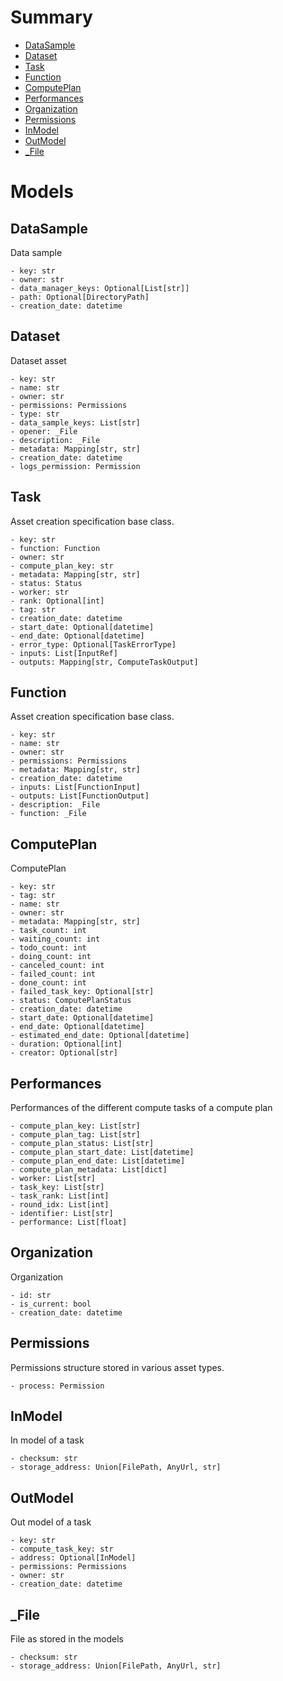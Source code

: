 # Summary

- [DataSample](#DataSample)
- [Dataset](#Dataset)
- [Task](#Task)
- [Function](#Function)
- [ComputePlan](#ComputePlan)
- [Performances](#Performances)
- [Organization](#Organization)
- [Permissions](#Permissions)
- [InModel](#InModel)
- [OutModel](#OutModel)
- [_File](#_File)


# Models

## DataSample
Data sample
```text
- key: str
- owner: str
- data_manager_keys: Optional[List[str]]
- path: Optional[DirectoryPath]
- creation_date: datetime
```

## Dataset
Dataset asset
```text
- key: str
- name: str
- owner: str
- permissions: Permissions
- type: str
- data_sample_keys: List[str]
- opener: _File
- description: _File
- metadata: Mapping[str, str]
- creation_date: datetime
- logs_permission: Permission
```

## Task
Asset creation specification base class.
```text
- key: str
- function: Function
- owner: str
- compute_plan_key: str
- metadata: Mapping[str, str]
- status: Status
- worker: str
- rank: Optional[int]
- tag: str
- creation_date: datetime
- start_date: Optional[datetime]
- end_date: Optional[datetime]
- error_type: Optional[TaskErrorType]
- inputs: List[InputRef]
- outputs: Mapping[str, ComputeTaskOutput]
```

## Function
Asset creation specification base class.
```text
- key: str
- name: str
- owner: str
- permissions: Permissions
- metadata: Mapping[str, str]
- creation_date: datetime
- inputs: List[FunctionInput]
- outputs: List[FunctionOutput]
- description: _File
- function: _File
```

## ComputePlan
ComputePlan
```text
- key: str
- tag: str
- name: str
- owner: str
- metadata: Mapping[str, str]
- task_count: int
- waiting_count: int
- todo_count: int
- doing_count: int
- canceled_count: int
- failed_count: int
- done_count: int
- failed_task_key: Optional[str]
- status: ComputePlanStatus
- creation_date: datetime
- start_date: Optional[datetime]
- end_date: Optional[datetime]
- estimated_end_date: Optional[datetime]
- duration: Optional[int]
- creator: Optional[str]
```

## Performances
Performances of the different compute tasks of a compute plan
```text
- compute_plan_key: List[str]
- compute_plan_tag: List[str]
- compute_plan_status: List[str]
- compute_plan_start_date: List[datetime]
- compute_plan_end_date: List[datetime]
- compute_plan_metadata: List[dict]
- worker: List[str]
- task_key: List[str]
- task_rank: List[int]
- round_idx: List[int]
- identifier: List[str]
- performance: List[float]
```

## Organization
Organization
```text
- id: str
- is_current: bool
- creation_date: datetime
```

## Permissions
Permissions structure stored in various asset types.
```text
- process: Permission
```

## InModel
In model of a task
```text
- checksum: str
- storage_address: Union[FilePath, AnyUrl, str]
```

## OutModel
Out model of a task
```text
- key: str
- compute_task_key: str
- address: Optional[InModel]
- permissions: Permissions
- owner: str
- creation_date: datetime
```

## _File
File as stored in the models
```text
- checksum: str
- storage_address: Union[FilePath, AnyUrl, str]
```

